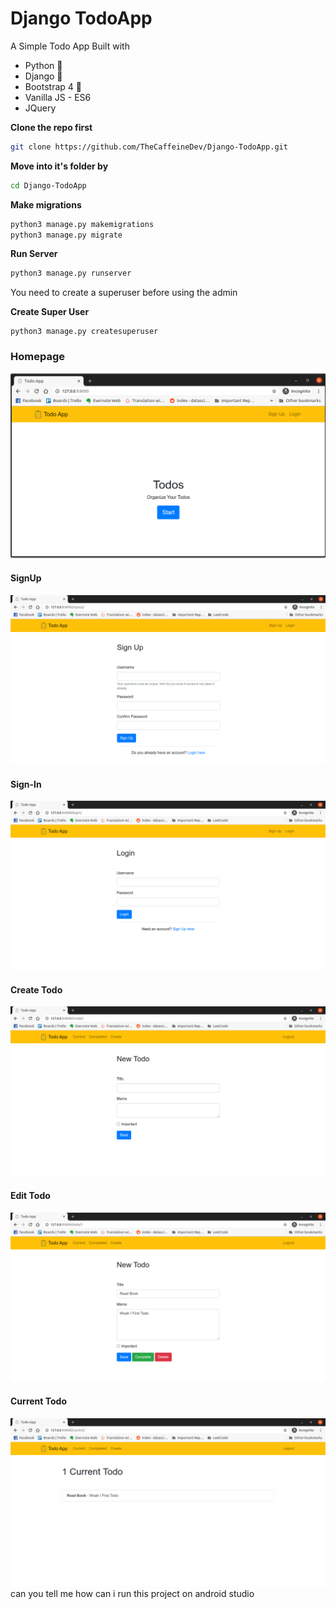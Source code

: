 # Django TodoApp
A  Simple Todo App Built with


- Python 🐍
- Django 🎸
- Bootstrap 4 🌈
- Vanilla JS - ES6
- JQuery



**Clone the repo first**

```sh
git clone https://github.com/TheCaffeineDev/Django-TodoApp.git
```

**Move into it's folder by**

```sh
cd Django-TodoApp
```

**Make migrations**

```sh
python3 manage.py makemigrations
python3 manage.py migrate
```

**Run Server**

```sh
python3 manage.py runserver 
```

You need to create a superuser before using the admin

**Create Super User**

```
python3 manage.py createsuperuser
```

### Homepage

![](./imgs/home.png)

#### SignUp

![](./imgs/signup.png)

#### Sign-In

![](./imgs/login.png)

#### Create Todo

![](./imgs/createtodo.png)

#### Edit Todo

![](./imgs/editTodo.png)

#### Current Todo

![](./imgs/currentTodo.png)
can you tell me how can i run this project on android studio
